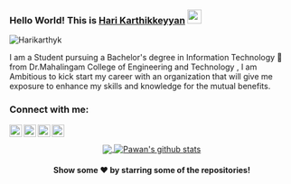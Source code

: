 ### Hello World! This is [Hari Karthikkeyyan](https://vigilant-keller-c956bf.netlify.app/) <img src="https://camo.githubusercontent.com/e8e7b06ecf583bc040eb60e44eb5b8e0ecc5421320a92929ce21522dbc34c891/68747470733a2f2f6d656469612e67697068792e636f6d2f6d656469612f6876524a434c467a6361737252346961377a2f67697068792e676966" width="25px" data-canonical-src="https://media.giphy.com/media/hvRJCLFzcasrR4ia7z/giphy.gif" style="max-width:100%;"/>

<p align="left"> <img src="https://komarev.com/ghpvc/?username=Harikarthyk" alt="Harikarthyk" /> </p>

I am a Student pursuing a Bachelor's degree in Information Technology 🎒 from Dr.Mahalingam College of Engineering and Technology , I am Ambitious to kick start my career with an organization that will give me exposure to enhance my skills and knowledge for the mutual benefits.

### Connect with me:
<a href="https://www.linkedin.com/in/harikarthyk/">
  <img align="left" alt="Linkdein" width="22px" src="https://cdn.jsdelivr.net/npm/simple-icons@v3/icons/linkedin.svg" />
</a>
<a href="https://github.com/harikarthyk">
  <img align="left" alt="Github" width="22px" src="https://cdn.jsdelivr.net/npm/simple-icons@v3/icons/github.svg" />
</a>

<a href="https://github.com/Harikarthyk">
  <img align="left" alt="Instagram" width="22px" src="https://cdn.jsdelivr.net/npm/simple-icons@v3/icons/instagram.svg" />
</a> 
<a href="https://www.facebook.com/hari.karthyk/">
  <img align="left" alt="Facebook" width="22px" src="https://cdn.jsdelivr.net/npm/simple-icons@v3/icons/facebook.svg" />
</a>
<br>
<br>

<center>
<a href="https://github.com/Harikarthyk">
  <img align="center" src="https://github-readme-stats.vercel.app/api/top-langs/?username=harikarthyk&theme=light&hide_langs_below=1" />
</a>
<a href="https://github.com/Harikarthyk">
 <img align="center" src="https://github-readme-stats.vercel.app/api?username=Harikarthyk&show_icons=true&theme=light&line_height=27" alt="Pawan's github stats"/>
</a>
</center>

<p align="center">
 <h4 align="center">Show some ❤️ by starring some of the repositories!</h4>
</p>
